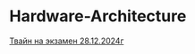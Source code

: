 # Hardware-Architecture
[Твайн на экзамен 28.12.2024г](https://github.com/Meminttaa/Meminttaa.github.io/blob/main/PC.html)
